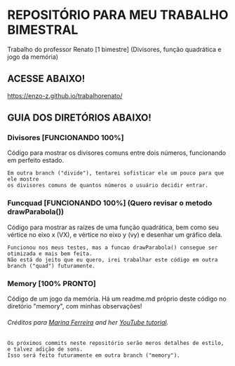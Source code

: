 # REPOSITÓRIO PARA MEU TRABALHO BIMESTRAL
Trabalho do professor Renato [1 bimestre] (Divisores, função quadrática e jogo da memória)

## ACESSE ABAIXO!
https://enzo-z.github.io/trabalhorenato/


## GUIA DOS DIRETÓRIOS ABAIXO!


### Divisores [FUNCIONANDO 100%]

Código para mostrar os divisores comuns entre dois números, funcionando em perfeito estado.
    
	Em outra branch ("divide"), tentarei sofisticar ele um pouco para que ele mostre 
	os divisores comuns de quantos números o usuário decidir entrar.


### Funcquad [FUNCIONANDO 100%] (Quero revisar o metodo drawParabola())

Código para mostrar as raízes de uma função quadrática, bem como seu vértice no eixo x (VX), e vértice no eixo y (vy) e desenhar um gráfico dela.
     
	Funcionou nos meus testes, mas a funcao drawParabola() consegue ser otimizada e mais bem feita.
	Não está do jeito que eu quero, irei trabalhar este código em outra branch ("quad") futuramente.


### Memory [100% PRONTO]
    
 Código de um jogo da memória. Há um readme.md próprio deste código no diretório "memory", com minhas observações!
###### Créditos para [Marina Ferreira](https://marina-ferreira.github.io/) and her [YouTube tutorial](https://www.youtube.com/watch?v=ZniVgo8U7ek&t=1128s).

	Os próximos commits neste repositório serão meros detalhes de estilo, e talvez adição de sons. 
	Isso será feito futuramente em outra branch ("memory"). 	
		



